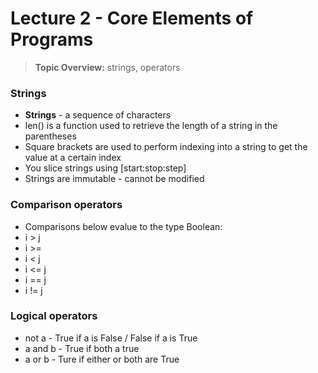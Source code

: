 # Lecture 2 - Core Elements of Programs

> **Topic Overview:** strings, operators

### Strings
- **Strings** - a sequence of characters
- len() is a function used to retrieve the length of a string in the parentheses
- Square brackets are used to perform indexing into a string to get the value at a certain index
- You slice strings using \[start\:stop:step]
- Strings are immutable - cannot be modified


### Comparison operators
- Comparisons below evalue to the type Boolean:
- i > j
- i >=
- i < j
- i <= j
- i == j
- i != j

### Logical operators
- not a - True if a is False / False if a is True
- a and b - True if both a true
- a or b - Ture if either or both are True
